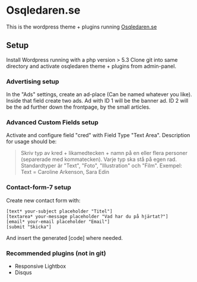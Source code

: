 # Osqledaren.se

This is the wordpress theme + plugins running [Osqledaren.se](http://osqledaren.se)

## Setup

Install Wordpress running with a php version > 5.3
Clone git into same directory and activate osqledaren theme + plugins from admin-panel.

### Advertising setup

In the "Ads" settings, create an ad-place (Can be named whatever you like). Inside that field create two ads. Ad with ID 1 will be the banner ad. ID 2 will be the ad further down the frontpage, by the small articles.

### Advanced Custom Fields setup
 
Activate and configure field "cred" with Field Type "Text Area". Description for usage should be:
>Skriv typ av kred + likamedtecken + namn på en eller flera personer (separerade med kommatecken). Varje typ ska stå på egen rad. Standardtyper är "Text", "Foto", "Illustration" och "Film". Exempel:
Text = Caroline Arkenson, Sara Edin 

### Contact-form-7 setup
Create new contact form with:
```
[text* your-subject placeholder "Titel"]
[textarea* your-message placeholder "Vad har du på hjärtat?"]
[email* your-email placeholder "Email"]
[submit "Skicka"]
```
 And insert the generated [code] where needed.

### Recommended plugins (not in git)
* Responsive Lightbox
* Disqus

